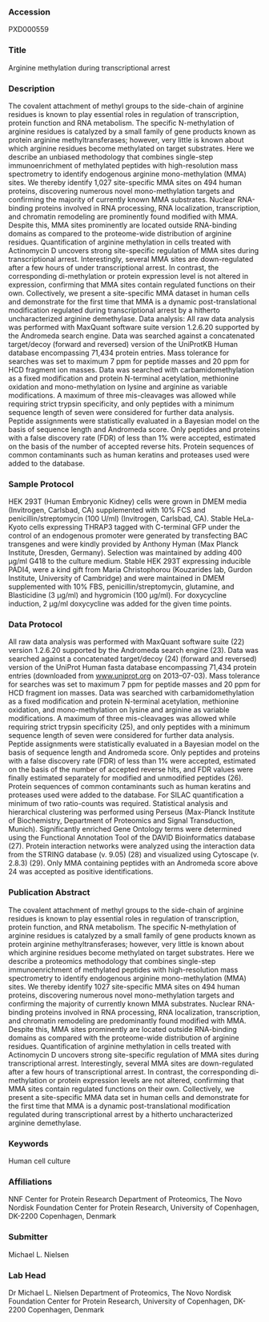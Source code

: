 ### Accession
PXD000559

### Title
Arginine methylation during transcriptional arrest

### Description
The covalent attachment of methyl groups to the side-chain of arginine residues is known to play essential roles in regulation of transcription, protein function and RNA metabolism. The specific N-methylation of arginine residues is catalyzed by a small family of gene products known as protein arginine methyltransferases; however, very little is known about which arginine residues become methylated on target substrates. Here we describe an unbiased methodology that combines single-step immunoenrichment of methylated peptides with high-resolution mass spectrometry to identify endogenous arginine mono-methylation (MMA) sites. We thereby identify 1,027 site-specific MMA sites on 494 human proteins, discovering numerous novel mono-methylation targets and confirming the majority of currently known MMA substrates. Nuclear RNA-binding proteins involved in RNA processing, RNA localization, transcription, and chromatin remodeling are prominently found modified with MMA. Despite this, MMA sites prominently are located outside RNA-binding domains as compared to the proteome-wide distribution of arginine residues. Quantification of arginine methylation in cells treated with Actinomycin D uncovers strong site-specific regulation of MMA sites during transcriptional arrest. Interestingly, several MMA sites are down-regulated after a few hours of under transcriptional arrest. In contrast, the corresponding di-methylation or protein expression level is not altered in expression, confirming that MMA sites contain regulated functions on their own. Collectively, we present a site-specific MMA dataset in human cells and demonstrate for the first time that MMA is a dynamic post-translational modification regulated during transcriptional arrest by a hitherto uncharacterized arginine demethylase. Data analysis: All raw data analysis was performed with MaxQuant software suite version 1.2.6.20 supported by the Andromeda search engine. Data was searched against a concatenated target/decoy (forward and reversed) version of the UniProtKB Human database encompassing 71,434 protein entries. Mass tolerance for searches was set to maximum 7 ppm for peptide masses and 20 ppm for HCD fragment ion masses. Data was searched with carbamidomethylation as a fixed modification and protein N-terminal acetylation, methionine oxidation and mono-methylation on lysine and arginine as variable modifications. A maximum of three mis-cleavages was allowed while requiring strict trypsin specificity, and only peptides with a minimum sequence length of seven were considered for further data analysis. Peptide assignments were statistically evaluated in a Bayesian model on the basis of sequence length and Andromeda score. Only peptides and proteins with a false discovery rate (FDR) of less than 1% were accepted, estimated on the basis of the number of accepted reverse hits. Protein sequences of common contaminants such as human keratins and proteases used were added to the database.

### Sample Protocol
HEK 293T (Human Embryonic Kidney) cells were grown in DMEM media (Invitrogen, Carlsbad, CA) supplemented with 10% FCS and penicillin/streptomycin (100 U/ml) (Invitrogen, Carlsbad, CA). Stable HeLa-Kyoto cells expressing THRAP3 tagged with C-terminal GFP under the control of an endogenous promoter were generated by transfecting BAC transgenes and were kindly provided by Anthony Hyman (Max Planck Institute, Dresden, Germany). Selection was maintained by adding 400 μg/ml G418 to the culture medium. Stable HEK 293T expressing inducible PADI4, were a kind gift from Maria Christophorou (Kouzarides lab, Gurdon Institute, University of Cambridge) and were maintained in DMEM supplemented with 10% FBS, penicillin/streptomycin, glutamine, and Blasticidine (3 μg/ml) and hygromicin (100 μg/ml). For doxycycline induction, 2 μg/ml doxycycline was added for the given time points.

### Data Protocol
All raw data analysis was performed with MaxQuant software suite (22) version 1.2.6.20 supported by the Andromeda search engine (23). Data was searched against a concatenated target/decoy (24) (forward and reversed) version of the UniProt Human fasta database encompassing 71,434 protein entries (downloaded from www.uniprot.org on 2013–07-03). Mass tolerance for searches was set to maximum 7 ppm for peptide masses and 20 ppm for HCD fragment ion masses. Data was searched with carbamidomethylation as a fixed modification and protein N-terminal acetylation, methionine oxidation, and mono-methylation on lysine and arginine as variable modifications. A maximum of three mis-cleavages was allowed while requiring strict trypsin specificity (25), and only peptides with a minimum sequence length of seven were considered for further data analysis. Peptide assignments were statistically evaluated in a Bayesian model on the basis of sequence length and Andromeda score. Only peptides and proteins with a false discovery rate (FDR) of less than 1% were accepted, estimated on the basis of the number of accepted reverse hits, and FDR values were finally estimated separately for modified and unmodified peptides (26). Protein sequences of common contaminants such as human keratins and proteases used were added to the database. For SILAC quantification a minimum of two ratio-counts was required. Statistical analysis and hierarchical clustering was performed using Perseus (Max-Planck Institute of Biochemistry, Department of Proteomics and Signal Transduction, Munich). Significantly enriched Gene Ontology terms were determined using the Functional Annotation Tool of the DAVID Bioinformatics database (27). Protein interaction networks were analyzed using the interaction data from the STRING database (v. 9.05) (28) and visualized using Cytoscape (v. 2.8.3) (29). Only MMA containing peptides with an Andromeda score above 24 was accepted as positive identifications.

### Publication Abstract
The covalent attachment of methyl groups to the side-chain of arginine residues is known to play essential roles in regulation of transcription, protein function, and RNA metabolism. The specific N-methylation of arginine residues is catalyzed by a small family of gene products known as protein arginine methyltransferases; however, very little is known about which arginine residues become methylated on target substrates. Here we describe a proteomics methodology that combines single-step immunoenrichment of methylated peptides with high-resolution mass spectrometry to identify endogenous arginine mono-methylation (MMA) sites. We thereby identify 1027 site-specific MMA sites on 494 human proteins, discovering numerous novel mono-methylation targets and confirming the majority of currently known MMA substrates. Nuclear RNA-binding proteins involved in RNA processing, RNA localization, transcription, and chromatin remodeling are predominantly found modified with MMA. Despite this, MMA sites prominently are located outside RNA-binding domains as compared with the proteome-wide distribution of arginine residues. Quantification of arginine methylation in cells treated with Actinomycin D uncovers strong site-specific regulation of MMA sites during transcriptional arrest. Interestingly, several MMA sites are down-regulated after a few hours of transcriptional arrest. In contrast, the corresponding di-methylation or protein expression levels are not altered, confirming that MMA sites contain regulated functions on their own. Collectively, we present a site-specific MMA data set in human cells and demonstrate for the first time that MMA is a dynamic post-translational modification regulated during transcriptional arrest by a hitherto uncharacterized arginine demethylase.

### Keywords
Human cell culture

### Affiliations
NNF Center for Protein Research
Department of Proteomics, The Novo Nordisk Foundation Center for Protein Research, University of Copenhagen, DK-2200 Copenhagen, Denmark

### Submitter
Michael L. Nielsen

### Lab Head
Dr Michael L. Nielsen
Department of Proteomics, The Novo Nordisk Foundation Center for Protein Research, University of Copenhagen, DK-2200 Copenhagen, Denmark


